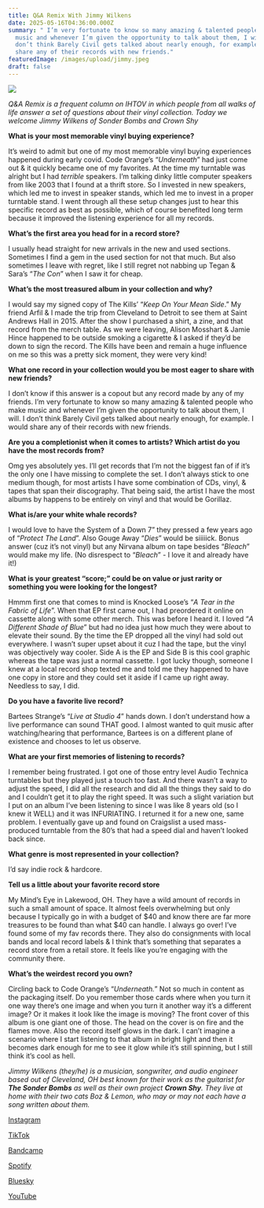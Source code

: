 ```yaml
---
title: Q&A Remix With Jimmy Wilkens
date: 2025-05-16T04:36:00.000Z
summary: " I’m very fortunate to know so many amazing & talented people who make
  music and whenever I’m given the opportunity to talk about them, I will. I
  don’t think Barely Civil gets talked about nearly enough, for example. I would
  share any of their records with new friends."
featuredImage: /images/upload/jimmy.jpeg
draft: false
---
```

![](/images/upload/jimmy.jpeg)


*Q&A Remix is a frequent column on IHTOV in which people from all
walks of life answer a set of questions about their vinyl collection.
Today we welcome Jimmy Wilkens of Sonder Bombs and Crown Shy*


**What is your most memorable vinyl buying experience?**

It’s weird to admit but one of my most memorable vinyl buying experiences happened during early covid. Code Orange’s “*Underneath*” had just come out & it quickly became one of my favorites. At the time my turntable was alright but I had *terrible* speakers. I’m talking dinky little computer speakers from like 2003 that I found at a thrift store. So I invested in new speakers, which led me to invest in speaker stands, which led me to invest in a proper turntable stand. I went through all these setup changes just to hear this specific record as best as possible, which of course benefited long term because it improved the listening experience for all my records.

**What’s the first area you head for in a record store?**

I usually head straight for new arrivals in the new and used sections. Sometimes I find a gem in the used section for not that much. But also sometimes I leave with regret, like I still regret not nabbing up Tegan & Sara’s “*The Con*” when I saw it for cheap.

**What’s the most treasured album in your collection and why?**

I would say my signed copy of The Kills’ “*Keep On Your Mean Side*.” My friend Arfil & I made the trip from Cleveland to Detroit to see them at Saint Andrews Hall in 2015. After the show I purchased a shirt, a zine, and that record from the merch table. As we were leaving, Alison Mosshart & Jamie Hince happened to be outside smoking a cigarette & I asked if they’d be down to sign the record. The Kills have been and remain a huge influence on me so this was a pretty sick moment, they were very kind!

**What one record in your collection would you be most eager to share with new friends?**

I don’t know if this answer is a copout but any record made by any of my friends. I’m very fortunate to know so many amazing & talented people who make music and whenever I’m given the opportunity to talk about them, I will. I don’t think Barely Civil gets talked about nearly enough, for example. I would share any of their records with new friends.

**Are you a completionist when it comes to artists? Which artist do you have the most records from?**

Omg yes absolutely yes. I’ll get records that I’m not the biggest fan of if it’s the only one I have missing to complete the set. I don’t always stick to one medium though, for most artists I have some combination of CDs, vinyl, & tapes that span their discography. That being said, the artist I have the most albums by happens to be entirely on vinyl and that would be Gorillaz.

**What is/are your white whale records?**

I would love to have the System of a Down 7” they pressed a few years ago of “*Protect The Land*”. Also Gouge Away “*Dies*” would be siiiiick. Bonus answer (cuz it’s not vinyl) but any Nirvana album on tape besides “*Bleach*” would make my life. (No disrespect to “*Bleach*” - I love it and already have it!)

**What is your greatest “score;” could be on value or just rarity or something you were looking for the longest?**

Hmmm first one that comes to mind is Knocked Loose’s “*A Tear in the Fabric of Life*”. When that EP first came out, I had preordered it online on cassette along with some other merch. This was before I heard it. I loved “*A Different Shade of Blue*” but had no idea just how much they were about to elevate their sound. By the time the EP dropped all the vinyl had sold out everywhere. I wasn’t super upset about it cuz I had the tape, but the vinyl was objectively way cooler. Side A is the EP and Side B is this cool graphic whereas the tape was just a normal cassette. I got lucky though, someone I knew at a local record shop texted me and told me they happened to have one copy in store and they could set it aside if I came up right away. Needless to say, I did.

**Do you have a favorite live record?**

Bartees Strange’s “*Live at Studio 4*” hands down. I don’t understand how a live performance can sound THAT good. I almost wanted to quit music after watching/hearing that performance, Bartees is on a different plane of existence and chooses to let us observe.

**What are your first memories of listening to records?**

I remember being frustrated. I got one of those entry level Audio Technica turntables but they played just a touch too fast. And there wasn’t a way to adjust the speed, I did all the research and did all the things they said to do and I couldn’t get it to play the right speed. It was such a slight variation but I put on an album I’ve been listening to since I was like 8 years old (so I knew it WELL) and it was INFURIATING. I returned it for a new one, same problem. I eventually gave up and found on Craigslist a used mass-produced turntable from the 80’s that had a speed dial and haven’t looked back since. 

**What genre is most represented in your collection?**

I’d say indie rock & hardcore.

**Tell us a little about your favorite record store**

My Mind’s Eye in Lakewood, OH. They have a wild amount of records in such a small amount of space. It almost feels overwhelming but only because I typically go in with a budget of $40 and know there are far more treasures to be found than what $40 can handle. I always go over! I’ve found some of my fav records there. They also do consignments with local bands and local record labels & I think that’s something that separates a record store from a retail store. It feels like you’re engaging with the community there.

**What’s the weirdest record you own?**

Circling back to Code Orange’s “*Underneath.*” Not so much in content as the packaging itself. Do you remember those cards where when you turn it one way there’s one image and when you turn it another way it’s a different image? Or it makes it look like the image is moving? The front cover of this album is one giant one of those. The head on the cover is on fire and the flames move. Also the record itself glows in the dark. I can’t imagine a scenario where I start listening to that album in bright light and then it becomes dark enough for me to see it glow while it’s still spinning, but I still think it’s cool as hell.

*Jimmy Wilkens (they/he) is a musician, songwriter, and audio engineer based out of Cleveland, OH best known for their work as the guitarist for **The Sonder Bombs** as well as their own project **Crown Shy**. They live at home with their two cats Boz & Lemon, who may or may not each have a song written about them.*

[Instagram](https://www.instagram.com/crownshy_cle)

[TikTok](https://www.tiktok.com/@crownshy_cle)

[Bandcamp](https://crownshy.bandcamp.com/album/autopilot)

[Spotify](https://open.spotify.com/artist/2vP7kHod0suDAU5xlTcbEc?si=kMx9Z7G5RY6Ux3Tyhnvo7w)

[Bluesky](https://bsky.app/profile/crownshycle.bsky.social)

[YouTube](https://www.youtube.com/@CrownShyCle)
